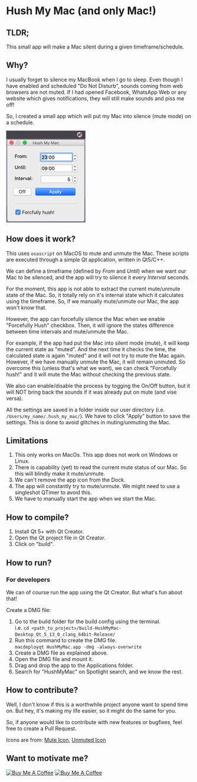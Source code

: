 # Hush My Mac (and only Mac!)

## TLDR;

This small app will make a Mac silent during a given timeframe/schedule.


## Why?

I usually forget to silence my MacBook when I go to sleep. Even though I have enabled and scheduled "Do Not Disturb", sounds coming from web browsers are not muted. If I had opened Facebook, WhatsApp Web or any website which gives notifications, they will still make sounds and piss me off!

So, I created a small app which will put my Mac into silence (mute mode) on a schedule.

![Hush My Mac](docs/app_screenshot.png)

## How does it work?

This uses `osascript` on MacOS to mute and unmute the Mac. These scripts are executed through a simple Qt application, written in Qt5/C++.

We can define a timeframe (defined by *From* and *Until*) when we want our Mac to be silenced, and the app will try to silence it every *Interval* seconds.

For the moment, this app is not able to extract the current mute/unmute state of the Mac. So, it totally rely on it's internal state which it calculates using the timeframe. So, if we manually mute/unmute our Mac, the app won't know that. 

However, the app can forcefully silence the Mac when we enable "Forcefully Hush" checkbox. Then, it will ignore the states difference between time intervals and mute/unmute the Mac.

For example, if the app had put the Mac into silent mode (mute), it will keep the current state as "muted". And the next time it checks the time, the calculated state is again "muted" and it will not try to mute the Mac again. However, if we have manually unmute the Mac, it will remain unmuted. So overcome this (unless that's what we want), we can check "Forcefully hush!" and it will mute the Mac without checking the previous state.

We also can enable/disable the process by togging the On/Off button, but it will NOT bring back the sounds if it was already put on mute (and vise versa). 

All the settings are saved in a folder inside our user directory (i.e. `/Users/my_name/.hush_my_mac/`).
We have to click "Apply" button to save the settings. This is done to avoid glitches in muting/unmuting the Mac.


## Limitations

1. This only works on MacOs. This app does not work on Windows or Linux.
2. There is capability (yet) to read the current mute status of our Mac. So this will blindly make it mute/unmute.
3. We can't remove the app icon from the Dock.
4. The app will constantly try to mute/unmute. We might need to use a singleshot QTimer to avoid this.
5. We have to manually start the app when we start the Mac.


## How to compile?

1. Install Qt 5+ with Qt Creator.
2. Open the Qt project file in Qt Creator.
3. Click on "build".


## How to run?

### For developers

We can of course run the app using the Qt Creator. But what's fun about that!

Create a DMG file:

1. Go to the build folder for the build config using the terminal.  
   i.e. `cd <path_to_project>/build-HushMyMac-Desktop_Qt_5_13_0_clang_64bit-Release/`
2. Run this command to create the DMG file.  
	`macdeployqt HushMyMac.app -dmg -always-overwrite`
3. Create a DMG file as explained above.
4. Open the DMG file and mount it.
5. Drag and drop the app to the Applications folder.
6. Search for "HushMyMac" on Spotlight search, and we know the rest.

## How to contribute?

Well, I don't know if this is a worthwhile project anyone want to spend time on. But hey, it's making my life easier, so it might do the same for you.

So, if anyone would like to contribute with new features or bugfixes, feel free to create a Pull Request.

Icons are from: [Mute Icon](https://www.flaticon.es/icono-gratis/sin-sonido_3558820), [Unmuted Icon](https://www.flaticon.es/icono-gratis/sonido_3721694)

## Want to motivate me?

<a href="https://www.buymeacoffee.com/gnomezgrave" target="_blank"><img src="https://cdn.buymeacoffee.com/buttons/v2/default-yellow.png" alt="Buy Me A Coffee" height="50px" ></a> 
<a href="https://www.patreon.com/bePatron?u=39152607" target="_blank"><img src="https://cloakandmeeple.files.wordpress.com/2017/06/become_a_patron_button3x.png?w=610" alt="Buy Me A Coffee" height="50px" ></a>
